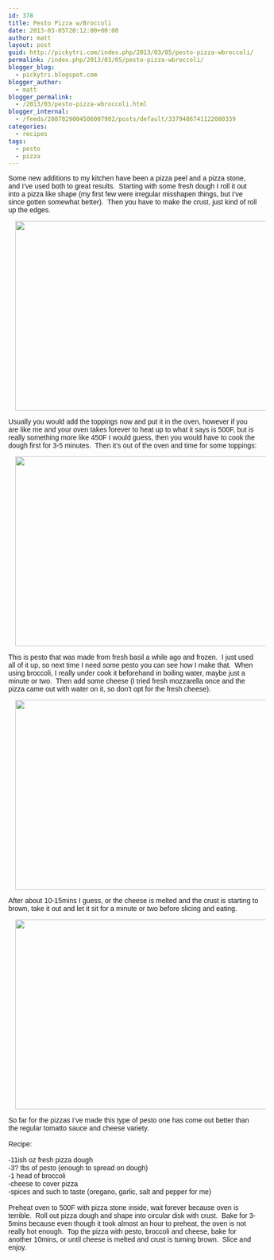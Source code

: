 ```yaml
---
id: 378
title: Pesto Pizza w/Broccoli
date: 2013-03-05T20:12:00+00:00
author: matt
layout: post
guid: http://pickytri.com/index.php/2013/03/05/pesto-pizza-wbroccoli/
permalink: /index.php/2013/03/05/pesto-pizza-wbroccoli/
blogger_blog:
  - pickytri.blogspot.com
blogger_author:
  - matt
blogger_permalink:
  - /2013/03/pesto-pizza-wbroccoli.html
blogger_internal:
  - /feeds/2087029004506007902/posts/default/3379486741122080339
categories:
  - recipes
tags:
  - pesto
  - pizza
---
```

<span style="font-family: Arial, Helvetica, sans-serif;">Some new additions to my kitchen have been a pizza peel and a pizza stone, and I&#8217;ve used both to great results. &nbsp;Starting with some fresh dough I roll it out into a pizza like shape (my first few were irregular&nbsp;misshapen&nbsp;things, but I&#8217;ve since gotten somewhat better). &nbsp;Then you have to make the crust, just kind of roll up the edges.</span>

<div style="clear: both; text-align: center;">
  <a href="http://2.bp.blogspot.com/-wCpLaS4dqyk/UTaUx8awPcI/AAAAAAAAAic/3tLONzJthwE/s1600/IMAG0131.jpg" style="margin-left: 1em; margin-right: 1em;"><span style="font-family: Arial, Helvetica, sans-serif;"><img border="0" height="382" src="http://2.bp.blogspot.com/-wCpLaS4dqyk/UTaUx8awPcI/AAAAAAAAAic/3tLONzJthwE/s640/IMAG0131.jpg" width="640" /></span></a>
</div>

<span style="font-family: Arial, Helvetica, sans-serif;">Usually you would add the toppings now and put it in the oven, however if you are like me and your oven takes forever to heat up to what it says is 500F, but is really something more like 450F I would guess, then you would have to cook the dough first for 3-5 minutes. &nbsp;Then it&#8217;s out of the oven and time for some toppings:</span>

<div style="clear: both; text-align: center;">
  <a href="http://1.bp.blogspot.com/-n_t8swjOBfI/UTaVZJlH56I/AAAAAAAAAik/ge5kB72Jt9Q/s1600/IMAG0134.jpg" style="margin-left: 1em; margin-right: 1em;"><span style="font-family: Arial, Helvetica, sans-serif;"><img border="0" height="382" src="http://1.bp.blogspot.com/-n_t8swjOBfI/UTaVZJlH56I/AAAAAAAAAik/ge5kB72Jt9Q/s640/IMAG0134.jpg" width="640" /></span></a>
</div>

<span style="font-family: Arial, Helvetica, sans-serif;">This is pesto that was made from fresh basil a while ago and frozen. &nbsp;I just used all of it up, so next time I need some pesto you can see how I make that. &nbsp;When using broccoli, I really&nbsp;under cook&nbsp;it beforehand in boiling water, maybe just a minute or two. &nbsp;Then add some cheese (I tried fresh&nbsp;mozzarella&nbsp;once and the pizza came out with water on it, so don&#8217;t opt for the fresh cheese).</span>

<div style="clear: both; text-align: center;">
  <a href="http://4.bp.blogspot.com/-VWCSmJBX-Hk/UTaWEmk7kKI/AAAAAAAAAis/42mEY_Sw9j0/s1600/IMAG0136.jpg" style="margin-left: 1em; margin-right: 1em;"><span style="font-family: Arial, Helvetica, sans-serif;"><img border="0" height="382" src="http://4.bp.blogspot.com/-VWCSmJBX-Hk/UTaWEmk7kKI/AAAAAAAAAis/42mEY_Sw9j0/s640/IMAG0136.jpg" width="640" /></span></a>
</div>

<span style="font-family: Arial, Helvetica, sans-serif;">After about 10-15mins I guess, or the cheese is melted and the crust is starting to brown, take it out and let it sit for a minute or two before slicing and eating.</span>

<div style="clear: both; text-align: center;">
  <a href="http://1.bp.blogspot.com/-QFOtrYFeLag/UTaWX0EwBfI/AAAAAAAAAi0/Jj52Gdn7bkY/s1600/IMAG0138.jpg" style="margin-left: 1em; margin-right: 1em;"><span style="font-family: Arial, Helvetica, sans-serif;"><img border="0" height="382" src="http://1.bp.blogspot.com/-QFOtrYFeLag/UTaWX0EwBfI/AAAAAAAAAi0/Jj52Gdn7bkY/s640/IMAG0138.jpg" width="640" /></span></a>
</div>

<span style="font-family: Arial, Helvetica, sans-serif;">So far for the pizzas I&#8217;ve made this type of pesto one has come out better than the regular tomatto sauce and cheese variety.</span>  
<span style="font-family: Arial, Helvetica, sans-serif;"><br /></span><span style="font-family: Arial, Helvetica, sans-serif;">Recipe:</span>  
<span style="font-family: Arial, Helvetica, sans-serif;"><br /></span><span style="font-family: Arial, Helvetica, sans-serif;">-11ish oz fresh pizza dough</span>  
<span style="font-family: Arial, Helvetica, sans-serif;">-3? tbs of pesto (enough to spread on dough)</span>  
<span style="font-family: Arial, Helvetica, sans-serif;">-1 head of broccoli</span>  
<span style="font-family: Arial, Helvetica, sans-serif;">-cheese to cover pizza</span>  
<span style="font-family: Arial, Helvetica, sans-serif;">-spices and such to taste (oregano, garlic, salt and pepper for me)</span>  
<span style="font-family: Arial, Helvetica, sans-serif;"><br /></span><span style="font-family: Arial, Helvetica, sans-serif;">Preheat oven to 500F with pizza stone inside, wait forever because oven is terrible. &nbsp;Roll out pizza dough and shape into circular disk with crust. &nbsp;Bake for 3-5mins because even though it took almost an hour to preheat, the oven is not really hot enough. &nbsp;Top the pizza with pesto, broccoli and cheese, bake for another 10mins, or until cheese is melted and crust is turning brown. &nbsp;Slice and enjoy.</span>